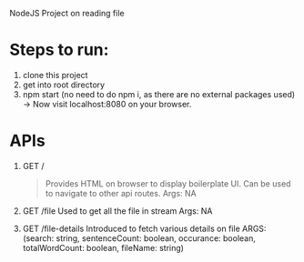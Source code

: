 NodeJS Project on reading file

# Steps to run:
1. clone this project
2. get into root directory
3. npm start (no need to do npm i, as there are no external packages used)
 -> Now visit localhost:8080 on your browser.


 # APIs
 1. GET /
    > Provides HTML on browser to display boilerplate UI.
    > Can be used to navigate to other api routes.
    Args: NA

2. GET /file
    Used to get all the file in stream
    Args: NA

3. GET /file-details
    Introduced to fetch various details on file
    ARGS: (search: string, sentenceCount: boolean, occurance: boolean, totalWordCount: boolean, fileName: string)
